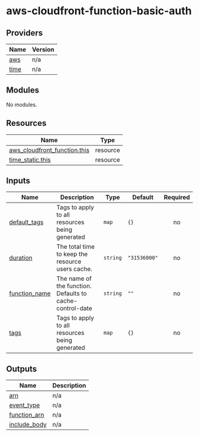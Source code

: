 <!--- BEGIN_TF_DOCS --->
# aws-cloudfront-function-basic-auth

## Providers

| Name | Version |
|------|---------|
| <a name="provider_aws"></a> [aws](#provider\_aws) | n/a |
| <a name="provider_time"></a> [time](#provider\_time) | n/a |

## Modules

No modules.

## Resources

| Name | Type |
|------|------|
| [aws_cloudfront_function.this](https://registry.terraform.io/providers/hashicorp/aws/latest/docs/resources/cloudfront_function) | resource |
| [time_static.this](https://registry.terraform.io/providers/hashicorp/time/latest/docs/resources/static) | resource |

## Inputs

| Name | Description | Type | Default | Required |
|------|-------------|------|---------|:--------:|
| <a name="input_default_tags"></a> [default\_tags](#input\_default\_tags) | Tags to apply to all resources being generated | `map` | `{}` | no |
| <a name="input_duration"></a> [duration](#input\_duration) | The total time to keep the resource users cache. | `string` | `"31536000"` | no |
| <a name="input_function_name"></a> [function\_name](#input\_function\_name) | The name of the function. Defaults to cache-control-date | `string` | `""` | no |
| <a name="input_tags"></a> [tags](#input\_tags) | Tags to apply to all resources being generated | `map` | `{}` | no |

## Outputs

| Name | Description |
|------|-------------|
| <a name="output_arn"></a> [arn](#output\_arn) | n/a |
| <a name="output_event_type"></a> [event\_type](#output\_event\_type) | n/a |
| <a name="output_function_arn"></a> [function\_arn](#output\_function\_arn) | n/a |
| <a name="output_include_body"></a> [include\_body](#output\_include\_body) | n/a |

<!--- END_TF_DOCS --->
